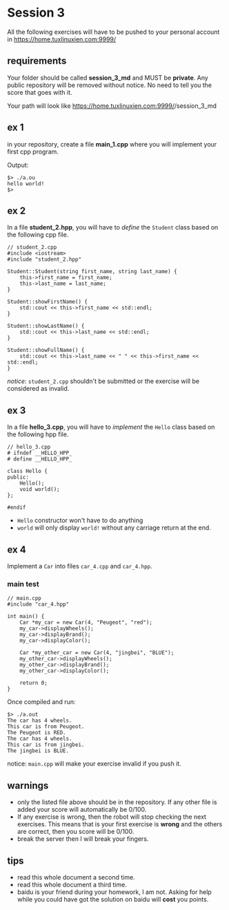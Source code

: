 # Session 3

All the following exercises will have to be pushed to your personal account
in https://home.tuxlinuxien.com:9999/

## requirements

Your folder should be called **session_3_md** and MUST be **private**. Any
public repository will be removed without notice. No need to tell you the score
that goes with it.

Your path will look like https://home.tuxlinuxien.com:9999/<student id>/session_3_md

## ex 1

in your repository, create a file **main_1.cpp** where you will implement your
first cpp program.

Output:

```
$> ./a.ou
hello world!
$>
```

## ex 2

In a file **student_2.hpp**, you will have to *define* the `Student` class based
on the following cpp file.


```
// student_2.cpp
#include <iostream>
#include "student_2.hpp"

Student::Student(string first_name, string last_name) {
    this->first_name = first_name;
    this->last_name = last_name;
}

Student::showFirstName() {
    std::cout << this->first_name << std::endl;
}

Student::showLastName() {
    std::cout << this->last_name << std::endl;
}

Student::showFullName() {
    std::cout << this->last_name << " " << this->first_name << std::endl;
}
```

*notice*: `student_2.cpp` shouldn't be submitted or the exercise will be
considered as invalid.

## ex 3

In a file **hello_3.cpp**, you will have to *implement* the `Hello` class based
on the following hpp file.

```
// hello_3.cpp
# ifndef __HELLO_HPP_
# define __HELLO_HPP_

class Hello {
public:
    Hello();
    void world();
};

#endif
```

 * `Hello` constructor won't have to do anything
 * `world` will only display `world!` without any carriage return at the end.

## ex 4

Implement a `Car` into files `car_4.cpp` and `car_4.hpp`.

### main test

```
// main.cpp
#include "car_4.hpp"

int main() {
    Car *my_car = new Car(4, "Peugeot", "red");
    my_car->displayWheels();
    my_car->displayBrand();
    my_car->displayColor();

    Car *my_other_car = new Car(4, "jingbei", "BLUE");
    my_other_car->displayWheels();
    my_other_car->displayBrand();
    my_other_car->displayColor();

    return 0;
}
```

Once compiled and run:

```
$> ./a.out
The car has 4 wheels.
This car is from Peugeot.
The Peugeot is RED.
The car has 4 wheels.
This car is from jingbei.
The jingbei is BLUE.
```

notice: `main.cpp` will make your exercise invalid if you push it.

## warnings

* only the listed file above should be in the repository. If any other file is
added your score will automatically be 0/100.
* If any exercise is wrong, then the robot will stop checking the next
exercises. This means that is your first exercise is **wrong** and the others
are correct, then you score will be 0/100.
* break the server then I will break your fingers.

## tips

* read this whole document a second time.
* read this whole document a third time.
* baidu is your friend during your homework, I am not. Asking for help while
you could have got the solution on baidu will **cost** you points.
